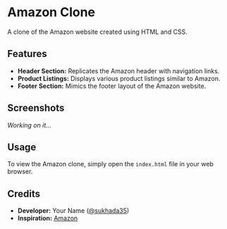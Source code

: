 # Amazon Clone

A clone of the Amazon website created using HTML and CSS.

## Features

- **Header Section:** Replicates the Amazon header with navigation links.
- **Product Listings:** Displays various product listings similar to Amazon.
- **Footer Section:** Mimics the footer layout of the Amazon website.

## Screenshots

*Working on it...*

## Usage

To view the Amazon clone, simply open the `index.html` file in your web browser.

## Credits

- **Developer:** Your Name ([@sukhada35](https://github.com/sukhada35))
- **Inspiration:** [Amazon](https://www.amazon.com)

